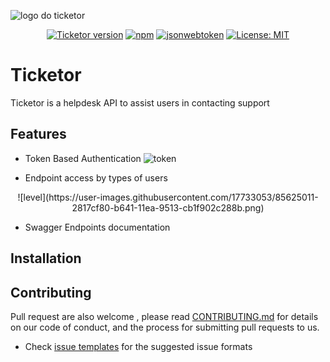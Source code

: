 
![logo do ticketor](https://user-images.githubusercontent.com/17733053/85210608-c5a89180-b317-11ea-9d13-5b326778f59f.png)

<p align="center">
    <a href="#">
        <img src="https://img.shields.io/badge/ticketor-v.1.0-brightgreen"
            alt="Ticketor version"/></a>
    <a href="https://www.npmjs.com/">
        <img src="https://img.shields.io/npm/v/npm"
            alt="npm"/></a>
    <a href="https://www.npmjs.com/package/jsonwebtoken">
        <img src="https://img.shields.io/badge/jsonwebtoken-latest-brightgreen"
            alt="jsonwebtoken"/></a>
    <a href="https://opensource.org/licenses/MIT">
        <img src="https://img.shields.io/badge/License-MIT-yellow.svg"
            alt="License: MIT"/></a>
   
</p>

# Ticketor
Ticketor is a helpdesk API to assist users in contacting support 

## Features
 - Token Based Authentication
 ![token](https://user-images.githubusercontent.com/17733053/85624881-f69f0400-b640-11ea-86c7-c82a0d0c409e.png)
 
 - Endpoint access by types of users
 <p align="center">
 ![level](https://user-images.githubusercontent.com/17733053/85625011-2817cf80-b641-11ea-9513-cb1f902c288b.png)
 </p>   
 
 - Swagger Endpoints documentation 


## Installation

## Contributing

Pull request are also welcome , please read  [CONTRIBUTING.md](https://github.com/arielroque/Mi-action/blob/developer/CONTRIBUTING.md)  for details on our code of conduct, and the process for submitting pull requests to us.
    
-   Check  [issue templates](https://github.com/arielroque/Mi-action/issues)  for the suggested issue formats
